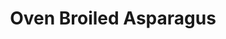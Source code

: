 ---
excerpt: oven broiled asparagus
title: Oven Broiled Asparagus

ingredients:
- 1 lb fresh asparagus, washed and trimmed
- 1 tbsp olive oil
- Salt and pepper, to taste

directions:
- Preheat oven broiler.
- Place asparagus on a baking sheet and drizzle with olive oil. Toss to coat evenly.
- Season asparagus with salt and pepper.
- Broil for 6-10 minutes, or until tender and slightly browned.
---